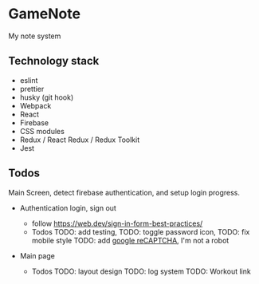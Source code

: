 # GameNote

My note system

## Technology stack

- eslint
- prettier
- husky (git hook)
- Webpack
- React
- Firebase
- CSS modules
- Redux / React Redux / Redux Toolkit
- Jest

## Todos

Main Screen, detect firebase authentication, and setup login progress.

- Authentication login, sign out

  - follow https://web.dev/sign-in-form-best-practices/
  - Todos
    TODO: add testing,
    TODO: toggle password icon,
    TODO: fix mobile style
    TODO: add [google reCAPTCHA](https://support.google.com/recaptcha/?hl=en), I'm not a robot

- Main page
  - Todos
    TODO: layout design
    TODO: log system
    TODO: Workout link
